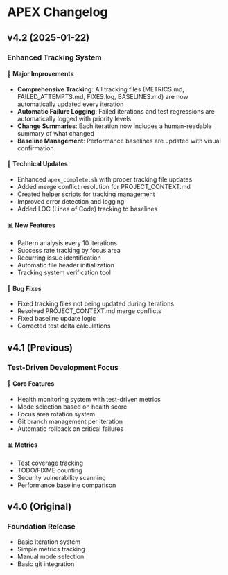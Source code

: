 # APEX Changelog

## v4.2 (2025-01-22)
### Enhanced Tracking System

#### 🎯 Major Improvements
- **Comprehensive Tracking**: All tracking files (METRICS.md, FAILED_ATTEMPTS.md, FIXES.log, BASELINES.md) are now automatically updated every iteration
- **Automatic Failure Logging**: Failed iterations and test regressions are automatically logged with priority levels
- **Change Summaries**: Each iteration now includes a human-readable summary of what changed
- **Baseline Management**: Performance baselines are updated with visual confirmation

#### 🔧 Technical Updates
- Enhanced `apex_complete.sh` with proper tracking file updates
- Added merge conflict resolution for PROJECT_CONTEXT.md
- Created helper scripts for tracking management
- Improved error detection and logging
- Added LOC (Lines of Code) tracking to baselines

#### 📊 New Features
- Pattern analysis every 10 iterations
- Success rate tracking by focus area
- Recurring issue identification
- Automatic file header initialization
- Tracking system verification tool

#### 🐛 Bug Fixes
- Fixed tracking files not being updated during iterations
- Resolved PROJECT_CONTEXT.md merge conflicts
- Fixed baseline update logic
- Corrected test delta calculations

## v4.1 (Previous)
### Test-Driven Development Focus

#### 🎯 Core Features
- Health monitoring system with test-driven metrics
- Mode selection based on health score
- Focus area rotation system
- Git branch management per iteration
- Automatic rollback on critical failures

#### 📊 Metrics
- Test coverage tracking
- TODO/FIXME counting
- Security vulnerability scanning
- Performance baseline comparison

## v4.0 (Original)
### Foundation Release

- Basic iteration system
- Simple metrics tracking
- Manual mode selection
- Basic git integration
